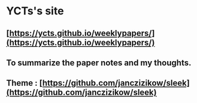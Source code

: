 # YCTs's site

## [https://ycts.github.io/weeklypapers/](https://ycts.github.io/weeklypapers/)
## To summarize the paper notes and my thoughts.
## Theme : [https://github.com/janczizikow/sleek](https://github.com/janczizikow/sleek)



